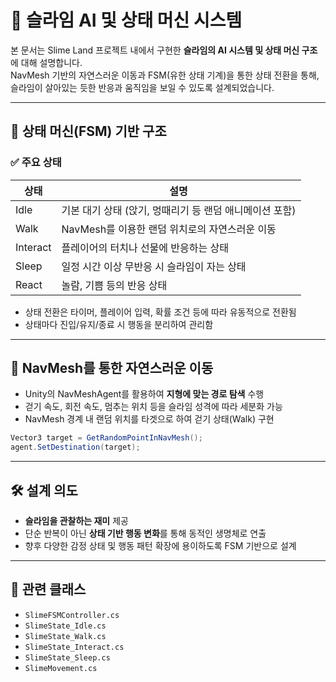 # 🧠 슬라임 AI 및 상태 머신 시스템

본 문서는 Slime Land 프로젝트 내에서 구현한 **슬라임의 AI 시스템 및 상태 머신 구조**에 대해 설명합니다.  
NavMesh 기반의 자연스러운 이동과 FSM(유한 상태 기계)을 통한 상태 전환을 통해,  
슬라임이 살아있는 듯한 반응과 움직임을 보일 수 있도록 설계되었습니다.

---

## 🔄 상태 머신(FSM) 기반 구조

### ✅ 주요 상태

| 상태 | 설명 |
|------|------|
| Idle | 기본 대기 상태 (앉기, 멍때리기 등 랜덤 애니메이션 포함) |
| Walk | NavMesh를 이용한 랜덤 위치로의 자연스러운 이동 |
| Interact | 플레이어의 터치나 선물에 반응하는 상태 |
| Sleep | 일정 시간 이상 무반응 시 슬라임이 자는 상태 |
| React | 놀람, 기쁨 등의 반응 상태 |

- 상태 전환은 타이머, 플레이어 입력, 확률 조건 등에 따라 유동적으로 전환됨
- 상태마다 진입/유지/종료 시 행동을 분리하여 관리함

---

## 🧭 NavMesh를 통한 자연스러운 이동

- Unity의 NavMeshAgent를 활용하여 **지형에 맞는 경로 탐색** 수행
- 걷기 속도, 회전 속도, 멈추는 위치 등을 슬라임 성격에 따라 세분화 가능
- NavMesh 경계 내 랜덤 위치를 타겟으로 하여 걷기 상태(Walk) 구현

```csharp
Vector3 target = GetRandomPointInNavMesh();
agent.SetDestination(target);
```

---

## 🛠️ 설계 의도

- **슬라임을 관찰하는 재미** 제공
- 단순 반복이 아닌 **상태 기반 행동 변화**를 통해 동적인 생명체로 연출
- 향후 다양한 감정 상태 및 행동 패턴 확장에 용이하도록 FSM 기반으로 설계

---

## 📁 관련 클래스

- `SlimeFSMController.cs`  
- `SlimeState_Idle.cs`  
- `SlimeState_Walk.cs`  
- `SlimeState_Interact.cs`  
- `SlimeState_Sleep.cs`  
- `SlimeMovement.cs`

